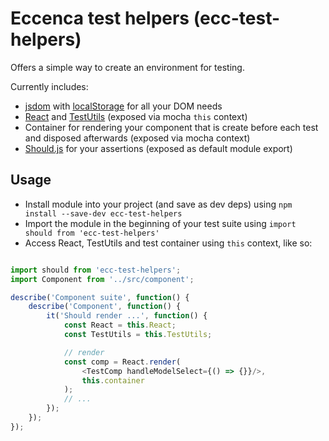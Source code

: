 # Eccenca test helpers (ecc-test-helpers)

Offers a simple way to create an environment for testing.  

Currently includes:  

- [jsdom](https://github.com/tmpvar/jsdom) with [localStorage](https://github.com/lmaccherone/node-localstorage) for all your DOM needs
- [React](https://facebook.github.io/react/) and [TestUtils](https://facebook.github.io/react/docs/test-utils.html) (exposed via mocha `this` context)
- Container for rendering your component that is create before each test and disposed afterwards (exposed via mocha context)
- [Should.js](https://github.com/shouldjs/should.js) for your assertions (exposed as default module export)

## Usage

- Install module into your project (and save as dev deps) using `npm install --save-dev ecc-test-helpers`
- Import the module in the beginning of your test suite using `import should from 'ecc-test-helpers'`
- Access React, TestUtils and test container using `this` context, like so:

```js

import should from 'ecc-test-helpers';
import Component from '../src/component';

describe('Component suite', function() {
    describe('Component', function() {
        it('Should render ...', function() {
            const React = this.React;
            const TestUtils = this.TestUtils;

            // render
            const comp = React.render(
                <TestComp handleModelSelect={() => {}}/>,
                this.container
            );
            // ...
        });
    });
});
```
